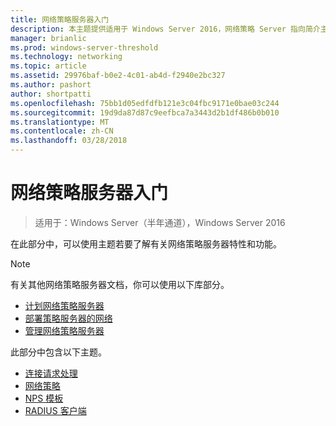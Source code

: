 ```yaml
---
title: 网络策略服务器入门
description: 本主题提供适用于 Windows Server 2016，网络策略 Server 指向简介主题，并包含指向有关 NPS 其他指南。
manager: brianlic
ms.prod: windows-server-threshold
ms.technology: networking
ms.topic: article
ms.assetid: 29976baf-b0e2-4c01-ab4d-f2940e2bc327
ms.author: pashort
author: shortpatti
ms.openlocfilehash: 75bb1d05edfdfb121e3c04fbc9171e0bae03c244
ms.sourcegitcommit: 19d9da87d87c9eefbca7a3443d2b1df486b0b010
ms.translationtype: MT
ms.contentlocale: zh-CN
ms.lasthandoff: 03/28/2018
---
```

# <a name="getting-started-with-network-policy-server"></a>网络策略服务器入门

>适用于：Windows Server（半年通道），Windows Server 2016

在此部分中，可以使用主题若要了解有关网络策略服务器特性和功能。  
  
>[!NOTE]
>有关其他网络策略服务器文档，你可以使用以下库部分。  
>- [计划网络策略服务器](nps-plan-top.md)
>- [部署策略服务器的网络](nps-deploy.md)
>- [管理网络策略服务器](nps-manage-top.md)
  
  
此部分中包含以下主题。
  
- [连接请求处理](nps-crp-top.md)
- [网络策略](nps-np-overview.md)
- [NPS 模板](nps-templates.md)
- [RADIUS 客户端](nps-radius-clients.md)

